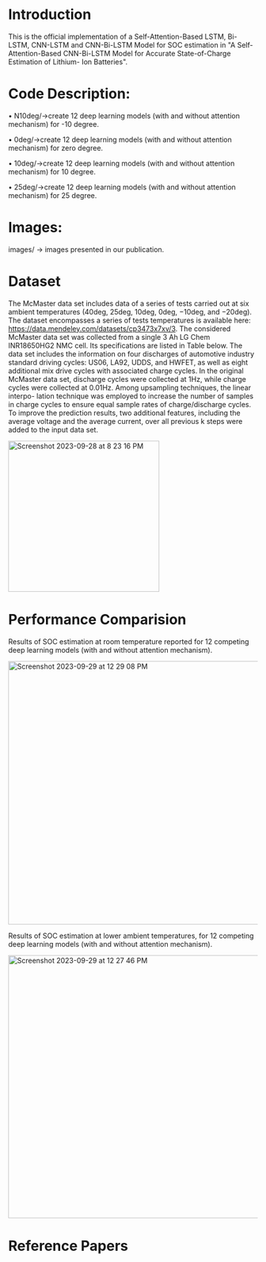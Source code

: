 # Introduction
This is the official implementation of a Self-Attention-Based LSTM, Bi-LSTM, CNN-LSTM and CNN-Bi-LSTM Model for SOC estimation in "A Self-Attention-Based CNN-Bi-LSTM Model for Accurate State-of-Charge Estimation of Lithium-
Ion Batteries".

# Code Description:

   •	N10deg/->create 12 deep learning models (with and without attention
mechanism) for -10 degree.
 
   •	0deg/->create 12 deep learning models (with and without attention
mechanism) for zero degree.
 
   •	10deg/->create 12 deep learning models (with and without attention
mechanism) for 10 degree.
 
   •	25deg/->create 12 deep learning models (with and without attention
mechanism) for 25 degree.

# Images:

images/ -> images presented in our publication.


# Dataset

The McMaster data set includes data of a series of tests carried out at six ambient temperatures
(40deg, 25deg, 10deg, 0deg, −10deg, and −20deg). The dataset encompasses a series of tests temperatures is available 
here: https://data.mendeley.com/datasets/cp3473x7xv/3. The considered McMaster data set was collected from 
a single 3 Ah LG Chem INR18650HG2 NMC cell. Its specifications are listed in Table below. The data set includes
the information on four discharges of automotive industry standard driving cycles: US06, LA92, UDDS, and HWFET,
as well as eight additional mix drive cycles with associated charge cycles. In the original McMaster data set, discharge cycles were
collected at 1Hz, while charge cycles were collected at 0.01Hz. Among upsampling techniques, the linear interpo-
lation technique was employed to increase the number of samples in charge cycles to ensure equal sample rates of
charge/discharge cycles. To improve the prediction results, two additional features, including the average voltage and
the average current, over all previous k steps were added to the input data set. 


<img width="305" alt="Screenshot 2023-09-28 at 8 23 16 PM" src="https://github.com/Z-Sherkat/Hybrid-Model-Attention/assets/97856714/4eab9c5d-c8b9-4a57-933f-e31d51489430">

 # Performance Comparision

 Results of SOC estimation at room temperature reported for 12 competing deep learning models (with and without attention
mechanism).

<img width="532" alt="Screenshot 2023-09-29 at 12 29 08 PM" src="https://github.com/Z-Sherkat/Hybrid-Model-Attention/assets/97856714/e7731860-27dc-499c-baa1-23b2c34b9ca3">

 Results of SOC estimation at lower ambient temperatures, for 12 competing deep learning models
(with and without attention mechanism). 

 <img width="531" alt="Screenshot 2023-09-29 at 12 27 46 PM" src="https://github.com/Z-Sherkat/Hybrid-Model-Attention/assets/97856714/148f70a7-283c-4a6a-bd91-493435f10e04">



 
 # Reference Papers

